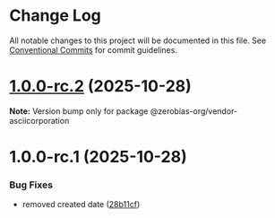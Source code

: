 # Change Log

All notable changes to this project will be documented in this file.
See [Conventional Commits](https://conventionalcommits.org) for commit guidelines.

# [1.0.0-rc.2](https://github.com/zerobias-org/vendor/compare/@zerobias-org/vendor-asciicorporation@1.0.0-rc.1...@zerobias-org/vendor-asciicorporation@1.0.0-rc.2) (2025-10-28)

**Note:** Version bump only for package @zerobias-org/vendor-asciicorporation





# 1.0.0-rc.1 (2025-10-28)


### Bug Fixes

* removed created date ([28b11cf](https://github.com/zerobias-org/vendor/commit/28b11cf2563e9cdadd4b1dc83edd60d2fcd01df0))
